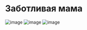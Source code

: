 # Заботливая мама
![image](https://user-images.githubusercontent.com/72396348/135213406-c66d356d-c5c5-42d2-98b1-ec49bfb96c9b.png)
![image](https://user-images.githubusercontent.com/72396348/135213431-87b08006-ef5d-4d4f-b93f-388c0c1436c5.png)
![image](https://user-images.githubusercontent.com/72396348/135213445-be045b10-3911-4d47-9e5b-80e1932c92db.png)

